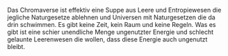Das Chromaverse  ist effektiv eine Suppe aus Leere und Entropiewesen die jegliche Naturgesetze ablehnen und Universen mit Naturgesetzen die da drin schwimmen. Es gibt keine Zeit, kein Raum und keine Regeln. Was es gibt ist eine schier unendliche Menge ungenutzter Energie und schlecht gelaunte Leerenwesen die wollen, dass diese Energie auch ungenutzt bleibt.